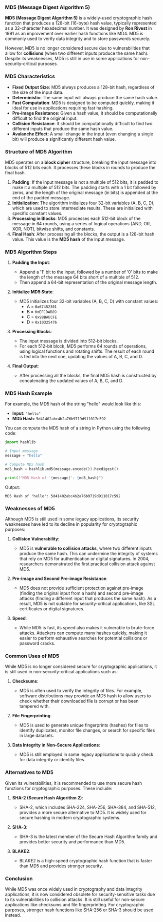 ### **MD5 (Message Digest Algorithm 5)**

**MD5 (Message Digest Algorithm 5)** is a widely-used cryptographic hash function that produces a 128-bit (16-byte) hash value, typically represented as a 32-character hexadecimal number. It was designed by **Ron Rivest** in 1991 as an improvement over earlier hash functions like MD4. MD5 is commonly used to verify data integrity and to store passwords securely.

However, MD5 is no longer considered secure due to vulnerabilities that allow for **collisions** (when two different inputs produce the same hash). Despite its weaknesses, MD5 is still in use in some applications for non-security-critical purposes.

### **MD5 Characteristics**

- **Fixed Output Size**: MD5 always produces a 128-bit hash, regardless of the size of the input data.
- **Deterministic**: The same input will always produce the same hash value.
- **Fast Computation**: MD5 is designed to be computed quickly, making it ideal for use in applications requiring fast hashing.
- **Pre-image Resistance**: Given a hash value, it should be computationally difficult to find the original input.
- **Collision Resistance**: It should be computationally difficult to find two different inputs that produce the same hash value.
- **Avalanche Effect**: A small change in the input (even changing a single bit) will produce a significantly different hash value.

### **Structure of MD5 Algorithm**

MD5 operates on a **block cipher** structure, breaking the input message into blocks of 512 bits each. It processes these blocks in rounds to produce the final hash.

1. **Padding**: If the input message is not a multiple of 512 bits, it is padded to make it a multiple of 512 bits. The padding starts with a 1 bit followed by zeros, and the length of the original message (in bits) is appended at the end of the padded message.
2. **Initialization**: The algorithm initializes four 32-bit variables (A, B, C, D), which are used to store intermediate results. These are initialized with specific constant values.
3. **Processing in Blocks**: MD5 processes each 512-bit block of the message in 64 rounds, using a series of logical operations (AND, OR, XOR, NOT), bitwise shifts, and constants.
4. **Final Hash**: After processing all the blocks, the output is a 128-bit hash value. This value is the **MD5 hash** of the input message.

### **MD5 Algorithm Steps**

1. **Padding the Input**:
   - Append a '1' bit to the input, followed by a number of '0' bits to make the length of the message 64 bits short of a multiple of 512.
   - Then append a 64-bit representation of the original message length.
   
2. **Initialize MD5 State**:
   - MD5 initializes four 32-bit variables (A, B, C, D) with constant values:
     - A = `0x67452301`
     - B = `0xEFCDAB89`
     - C = `0x98BADCFE`
     - D = `0x10325476`

3. **Processing Blocks**:
   - The input message is divided into 512-bit blocks.
   - For each 512-bit block, MD5 performs 64 rounds of operations, using logical functions and rotating shifts. The result of each round is fed into the next one, updating the values of A, B, C, and D.

4. **Final Output**:
   - After processing all the blocks, the final MD5 hash is constructed by concatenating the updated values of A, B, C, and D.

### **MD5 Hash Example**

For example, the MD5 hash of the string "hello" would look like this:

- **Input**: `"hello"`
- **MD5 Hash**: `5d41402abc4b2a76b9719d911017c592`

You can compute the MD5 hash of a string in Python using the following code:

```python
import hashlib

# Input message
message = "hello"

# Compute MD5 hash
md5_hash = hashlib.md5(message.encode()).hexdigest()

print(f"MD5 Hash of '{message}': {md5_hash}")
```

Output:
```
MD5 Hash of 'hello': 5d41402abc4b2a76b9719d911017c592
```

### **Weaknesses of MD5**

Although MD5 is still used in some legacy applications, its security weaknesses have led to its decline in popularity for cryptographic purposes:

1. **Collision Vulnerability**: 
   - MD5 is **vulnerable to collision attacks**, where two different inputs produce the same hash. This can undermine the integrity of systems that rely on MD5 for authentication or digital signatures. In 2004, researchers demonstrated the first practical collision attack against MD5.

2. **Pre-image and Second Pre-image Resistance**: 
   - MD5 does not provide sufficient protection against pre-image (finding the original input from a hash) and second pre-image attacks (finding a different input that produces the same hash). As a result, MD5 is not suitable for security-critical applications, like SSL certificates or digital signatures.

3. **Speed**: 
   - While MD5 is fast, its speed also makes it vulnerable to brute-force attacks. Attackers can compute many hashes quickly, making it easier to perform exhaustive searches for potential collisions or password cracks.

### **Common Uses of MD5**

While MD5 is no longer considered secure for cryptographic applications, it is still used in non-security-critical applications such as:

1. **Checksums**: 
   - MD5 is often used to verify the integrity of files. For example, software distributions may provide an MD5 hash to allow users to check whether their downloaded file is corrupt or has been tampered with.

2. **File Fingerprinting**:
   - MD5 is used to generate unique fingerprints (hashes) for files to identify duplicates, monitor file changes, or search for specific files in large datasets.

3. **Data Integrity in Non-Secure Applications**:
   - MD5 is still employed in some legacy applications to quickly check for data integrity or identify files.

### **Alternatives to MD5**

Given its vulnerabilities, it is recommended to use more secure hash functions for cryptographic purposes. These include:

1. **SHA-2 (Secure Hash Algorithm 2)**: 
   - SHA-2, which includes SHA-224, SHA-256, SHA-384, and SHA-512, provides a more secure alternative to MD5. It is widely used for secure hashing in modern cryptographic systems.

2. **SHA-3**: 
   - SHA-3 is the latest member of the Secure Hash Algorithm family and provides better security and performance than MD5.

3. **BLAKE2**: 
   - BLAKE2 is a high-speed cryptographic hash function that is faster than MD5 and provides stronger security.

### **Conclusion**

While MD5 was once widely used in cryptography and data integrity applications, it is now considered obsolete for security-sensitive tasks due to its vulnerabilities to collision attacks. It is still useful for non-secure applications like checksums and file fingerprinting. For cryptographic purposes, stronger hash functions like SHA-256 or SHA-3 should be used instead.
